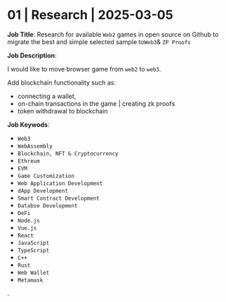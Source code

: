 # 01 | Research | 2025-03-05


**Job Title**: Research for available `Web2` games in open source on Github to migrate the best and simple selected sample to`Web3`& `ZP Proofs`


**Job Description**: 

I would like to move browser game from `web2` to `web3`. 

Add blockchain functionality such as:

- connecting a wallet,
- on-chain transactions in the game | creating zk proofs
- token withdrawal to blockchain


**Job Keywods**:

- `Web3`
- `WebAssembly`
- `Blockchain, NFT & Cryptocurrency`
- `Ethreum`
- `EVM`
- `Game Customization`
- `Web Application Development`
- `dApp Development`
- `Smart Contract Development`
- `Databse Development`
- `DeFi`
- `Node.js`
- `Vue.js`
- `React`
- `JavaScript`
- `TypeScript`
- `C++`
- `Rust`
- `Web Wallet`
- `Metamask`

.

